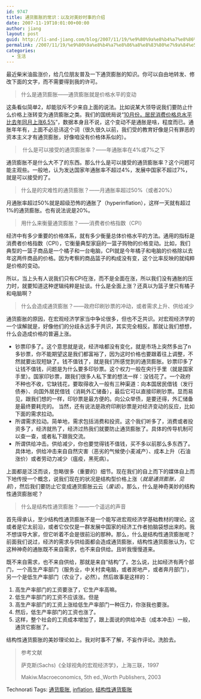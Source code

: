 ```yaml
---
id: 9747
title: 通货膨胀的常识：以及对美妙时事的介绍
date: 2007-11-19T10:01:00+00:00
author: jiang
layout: post
guid: http://li-and-jiang.com/blog/2007/11/19/%e9%80%9a%e8%b4%a7%e8%86%a8%e8%83%80%e7%9a%84%e5%b8%b8%e8%af%86%ef%bc%9a%e4%bb%a5%e5%8f%8a%e5%af%b9%e7%be%8e%e5%a6%99%e6%97%b6%e4%ba%8b%e7%9a%84%e4%bb%8b%e7%bb%8d/
permalink: /2007/11/19/%e9%80%9a%e8%b4%a7%e8%86%a8%e8%83%80%e7%9a%84%e5%b8%b8%e8%af%86%ef%bc%9a%e4%bb%a5%e5%8f%8a%e5%af%b9%e7%be%8e%e5%a6%99%e6%97%b6%e4%ba%8b%e7%9a%84%e4%bb%8b%e7%bb%8d/
categories:
  - 生活
---
```

最近柴米油盐涨价，给几位朋友普及一下通货膨胀的知识。你可以自由地转发、修改下面的文字，而不需要得到我的许可。
  


> 什么是通货膨胀——通货膨胀就是价格水平的变动

这条看似简单2，却能驳斥不少来自上面的说法。比如说某大领导说我们要防止什么价格上涨转变为通货膨胀之类。我们的国统局说“<a href="http://www.stats.gov.cn/tjfx/jdfx/t20071113_402444399.htm" target="_blank">10月份，居民消费价格总水平比去年同月上涨6.5%</a>”，数据本身且不说，这个变动不是通胀是啥，程度而已。通胀年年有，上面不必忌讳这个词（很久很久以前，我们受的教育好像是只有罪恶的资本主义才有通货膨胀，好像咱没有价格体系似的）。
  


>  什么是可以接受的通货膨胀率？——年通胀率在4%或7%之下

通货膨胀不是什么大不了的东西。那么什么是可以接受的通货膨胀率？这个问题可能主观些。一般地，认为发达国家年通胀率不超过4%，发展中国家不超过7%，就是可以接受的了。
  


> 什么是的灾难性的通货膨胀？——月通胀率超过50%（或者20%）

月通胀率超过50%就是超级恐怖的通胀了（hyperinflation），这样一天就有超过1%的通货膨胀。也有说法说是20%。
  


> 用什么来衡量通货膨胀？——消费者价格指数（CPI）

经济中有多少重要的价格体系，就有多少衡量总体价格水平的方法。通用的指标是消费者价格指数（CPI），它衡量典型家庭的一篮子购物的价格变动。比如，我们典型的一篮子商品是一个橘子和一台电脑，CPI就是今年橘子和电脑的价格除以去年这两件商品的价格。因为考察的商品篮子的构成没有变，这个比率反映的就纯粹是价格的变动。 

所以，当上头有人说我们只有CPI在涨，而不是全面在涨，所以我们没有通胀的压力时，就要知道这种逻辑纯粹是扯谈。什么是全面上涨？还真以为篮子里只有橘子和电脑啊？
  


> 什么会造成通货膨胀？——政府印刷钞票的冲动，或者需求上升、供给减少

通货膨胀的原因，在宏观经济学家当中争论很多，但也不乏共识。对宏观经济学的一个误解就是，好像他们的分歧永远多于共识，其实完全相反。那就让我们想想，什么会造成价格的普遍上涨。 

  * 钞票印多了。这个意思就是说，经济啥都没有变化，就是市场上突然多出了n多钞票，你不能期望这是我们都富裕了，因为这时价格也要跟着往上调整，不然就要出现短缺了。钱不值钱了，就是我们所感觉到的通货膨胀。钞票印多了让钱不值钱，问题是为什么要多印钞票。这个权力一般在央行手里（就是国家手里）。国家印钞票，跟我们很多人私下里的想法一样：没钱花了。一个政府不种也不收，它缺钱花，要取得收入一般有三种渠道：向本国居民借钱（发行债券）、向国外居民借钱（消耗外汇储备），最后它可以直接印刷钞票。显而易见，跟我们想的一样，印钞票是最方便的。向公众举债，是要还得，外汇储备是最终要耗完的。 当然，还有说法是政府印刷钞票是对经济变动的反应，比如下面的需求拉动。 
  * 所谓需求拉动。简单地，需求包括消费和投资。这个我们听多了，消费或者投资多了，经济就热了，经济过热我们就要防止通货膨胀了。具体的传导机制可以查一查，或者私下跟我交流。 
  * 所谓供给冲击。供给减少，你也要觉得钱不值钱，买不多以前那么多东西了。具体地，供给冲击来自自然灾害（恶劣的气候使小麦减产）、成本上升（石油涨价）或者劳动力减少（瘟疫，黑死病）。

上面都是泛泛而谈，忽略很多（重要的）细节。现在我们的自上而下的媒体自上而下地传授一个概念，说我们现在的状况是结构型价格上涨（_就是通货膨胀，见前_），然后我们要防止它变成通货膨胀云云（_废话_）。那么，什么是神奇美妙的结构性通货膨胀呢？
  


> 什么是结构性通货膨胀？——一个遥远的声音

首先得承认，至少结构性通货膨胀不是一个能写进宏观经济学基础教材的理论。这或者是它太前沿，或者它仅仅是一群发展中国家的经济工作者拍脑袋想出来的。我不想误导大家，但它听着不会是很前沿的那种。那么，什么是结构性通货膨胀呢？前面我们说过，经济的需求与供给面都会造成通货膨胀，结构性通货膨胀认为，它这种神奇的通胀既不来自需求，也不来自供给。且听我慢慢道来。 

既不来自需求，也不来自供给，那就是来自“结构”了。怎么说，比如经济有两个部门，一个高生产率部门（服务业，中关村卖电脑，或者房地产，或者奔月部门），另一个是低生产率部门（农业了，必然）。然后故事是这样的： 

  1. 高生产率部门的工资要涨了，它生产率高嘛。 
  2. 低生产率部门的工资不应该涨。但是 
  3. 高生产率部门的工资上涨给低生产率部门一种压力，你涨我也要涨。 
  4. 然后，低生产率部门的工资也涨了。 
  5. 这样，整个社会的工资成本增加了，跟上面说的供给冲击（成本冲击）一般，通货它膨胀了。

结构性通货膨胀的美妙理论如上。我对时事不了解，不妄作评论。洗脸去。
  


> 参考文献 
> 
> 萨克斯(Sachs)《全球视角的宏观经济学》，上海三联，1997 
> 
> Makiw.Macroeconomics, 5th ed.,Worth Publishers, 2003

<div style="padding-right:0px;display:inline;padding-left:0px;padding-bottom:0px;margin:0px;padding-top:0px">
  Technorati Tags: <a href="http://technorati.com/tags/%e9%80%9a%e8%b4%a7%e8%86%a8%e8%83%80" rel="tag">通货膨胀</a>, <a href="http://technorati.com/tags/inflation" rel="tag">inflation</a>, <a href="http://technorati.com/tags/%e7%bb%93%e6%9e%84%e6%80%a7%e9%80%9a%e8%b4%a7%e8%86%a8%e8%83%80" rel="tag">结构性通货膨胀</a>
</div>